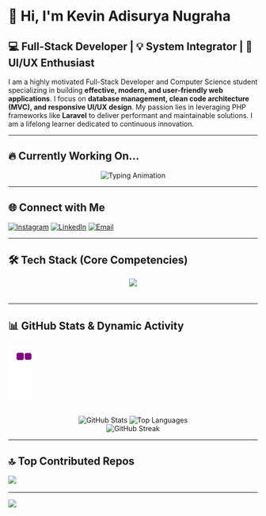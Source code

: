 # 👋 Hi, I'm Kevin Adisurya Nugraha

## 💻 Full-Stack Developer | 💡 System Integrator | 🎨 UI/UX Enthusiast

I am a highly motivated Full-Stack Developer and Computer Science student specializing in building **effective, modern, and user-friendly web applications**. I focus on **database management, clean code architecture (MVC), and responsive UI/UX design**. My passion lies in leveraging PHP frameworks like **Laravel** to deliver performant and maintainable solutions. I am a lifelong learner dedicated to continuous innovation.

---

## 🔥 Currently Working On...

<div align="center">
  <img src="https://readme-typing-svg.herokuapp.com?font=Fira+Code&pause=1000&color=9148FF&center=true&vCenter=true&width=435&lines=Mastering+Laravel+12;Exploring+Next.js+%26+TypeScript;Building+Scalable+Web+Solutions;Preparing+for+Interview+Success!" alt="Typing Animation" />
</div>

---

## 🌐 Connect with Me
[![Instagram](https://img.shields.io/badge/Instagram-%23E4405F.svg?logo=Instagram&logoColor=white)](https://www.instagram.com/kvn.ads/?hl=id)
[![LinkedIn](https://img.shields.io/badge/LinkedIn-%230077B5.svg?logo=linkedin&logoColor=white)](https://www.linkedin.com/in/kevin-adisurya-nugraha-51a913243/)
[![Email](https://img.shields.io/badge/Email-D14836?logo=gmail&logoColor=white)](mailto:habeelkevin@gmail.com)

---

## 🛠 Tech Stack (Core Competencies)

<div align='center'>
  <img src="https://skillicons.dev/icons?i=php,laravel,mysql,sqlite,tailwind,bootstrap,js,git,github,vercel,figma" />
</div>
<br>

---

## 📊 GitHub Stats & Dynamic Activity

![snake gif](https://raw.githubusercontent.com/kevinadisuryanugraha/kevinadisuryanugraha/output/github-contribution-grid-snake.gif)

<br>

<div align="center">
  <img src="https://github-readme-stats.vercel.app/api?username=kevinadisuryanugraha&show_icons=true&theme=vue-dark&title_color=38b2ac&icon_color=38b2ac&hide_border=true" alt="GitHub Stats" />
  <img src="https://github-readme-stats.vercel.app/api/top-langs/?username=kevinadisuryanugraha&layout=compact&theme=vue-dark&title_color=38b2ac&icon_color=38b2ac&hide_border=true" alt="Top Languages" />
  <br/>
  <img src="https://streak-stats.demolab.com/?user=kevinadisuryanugraha&theme=vue-dark&ring=38b2ac&fire=38b2ac&currStreakLabel=38b2ac&sideLabels=38b2ac&sideNums=38b2ac&date_color=ffffff&hide_border=true" alt="GitHub Streak" />

</div>

---

## 🔝 Top Contributed Repos
![](https://github-contributor-stats.vercel.app/api?username=kevinadisuryanugraha&limit=5&theme=tokyonight&combine_all_yearly_contributions=true)

---

[![](https://visitcount.itsvg.in/api?id=kevinadisuryanugraha&icon=0&color=0)](https://visitcount.itsvg.in)

